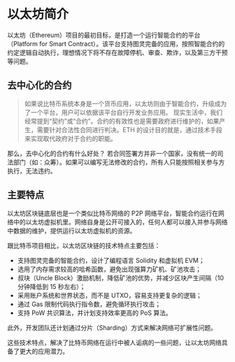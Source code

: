 # 以太坊简介



以太坊（Ethereum）项目的最初目标，是打造一个运行智能合约的平台（Platform for Smart Contract）。该平台支持图灵完备的应用，按照智能合约的约定逻辑自动执行，理想情况下将不存在故障停机、审查、欺诈，以及第三方干预等问题。



## 去中心化的合约

> 如果说比特币系统本身是一个货币应用，以太坊则由于智能合约，升级成为了一个平台，用户可以依据该平台自行开发业务应用。
> 现实生活中，我们经常提到“契约”或“合约”。合约的有效性也是需要政府进行维护的，如果产生，需要针对合法性合同进行判决。ETH 的设计目的就是，通过技术手段来实现取代政府对于合约的职能。


那么，去中心化的合约有什么好处？
若合同签署方并非一个国家，没有统一的司法部门（如：众筹）。如果可以编写无法修改的合约，所有人只能按照相关参与方执行，无法违约。

<!-- ## 相较于 BTC

- 出块时间 => 10s
- 基于 ghost 机制的共识协议
- memry hard mining puzzle
- 权益证明取代工作量证明 -->


## 主要特点
以太坊区块链底层也是一个类似比特币网络的 P2P 网络平台，智能合约运行在网络中的以太坊虚拟机里。网络自身是公开可接入的，任何人都可以接入并参与网络中数据的维护，提供运行以太坊虚拟机的资源。

跟比特币项目相比，以太坊区块链的技术特点主要包括：

- 支持图灵完备的智能合约，设计了编程语言 Solidity 和虚拟机 EVM；
- 选用了内存需求较高的哈希函数，避免出现强算力矿机、矿池攻击；
- 叔块（Uncle Block）激励机制，降低矿池的优势，并减少区块产生间隔（10 分钟降低到 15 秒左右）；
- 采用账户系统和世界状态，而不是 UTXO，容易支持更复杂的逻辑；
- 通过 Gas 限制代码执行指令数，避免循环执行攻击；
- 支持 PoW 共识算法，并计划支持效率更高的 PoS 算法。

此外，开发团队还计划通过分片（Sharding）方式来解决网络可扩展性问题。

这些技术特点，解决了比特币网络在运行中被人诟病的一些问题，让以太坊网络具备了更大的应用潜力。